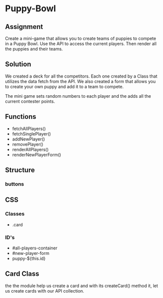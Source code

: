 # Puppy-Bowl
## Assignment
Create a mini-game that allows you to create teams of puppies to compete in a Puppy Bowl.
Use the API to access the current players. Then render all the puppies and their teams.

## Solution
We created a deck for all the competitors. Each one created by a Class that utilizes the data fetch from the API. We also created a form that allows you to create your own puppy and add it to a team to compete. 

The mini game sets random numbers to each player and the adds all the current contester points.

## Functions
- fetchAllPlayers()
- fetchSinglePlayer()
- addNewPlayer()
- removePlayer()
- renderAllPlayers()
- renderNewPlayerForm()

## Structure

### buttons

## CSS
### Classes
- .card


### ID's
- #all-players-container
- #new-player-form
- puppy-${this.id}


## Card Class
the the module help us create a card and with its createCard() method it, let us create cards with our API collection. 